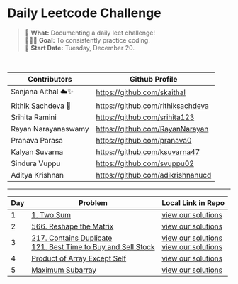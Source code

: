 # Daily Leetcode Challenge 

> 🔖 **What:** Documenting a daily leet challenge! <br/>
> 👩🏽‍💻 **Goal:** To consistently practice coding. <br/>
> 🌱 **Start Date:** Tuesday, December 20. 

<br/>

| Contributors | Github Profile |
|--|--|
| Sanjana Aithal ☁️✨| https://github.com/skaithal |
| Rithik Sachdeva 👑| https://github.com/rithiksachdeva |
| Srihita Ramini | https://github.com/srihita123 |
| Rayan Narayanaswamy | https://github.com/RayanNarayan |
| Pranava Parasa | https://github.com/pranava0 |
| Kalyan Suvarna | https://github.com/ksuvarna47 |
| Sindura Vuppu | https://github.com/svuppu02 | 
| Aditya Krishnan | https://github.com/adikrishnanucd |

___

| Day | Problem | Local Link in Repo |
|--|--|--|
| 1 | [1. Two Sum](https://leetcode.com/problems/two-sum/) | [view our solutions](/1.%20Two%20Sum)|
| 2 | [566. Reshape the Matrix](https://leetcode.com/problems/reshape-the-matrix/)| [view our solutions](/566.%20Reshape%20the%20Matrix) |
| 3 | [217. Contains Duplicate](https://leetcode.com/problems/contains-duplicate/) <br/> [121. Best Time to Buy and Sell Stock](https://leetcode.com/problems/best-time-to-buy-and-sell-stock/)| [view our solutions](/217.%20Contains%20Duplicate) <br/> [view our solutions](/121.%20Best%20Time%20to%20Buy%20and%20Sell%20Stock)|
| 4 | [Product of Array Except Self](https://leetcode.com/problems/product-of-array-except-self/) | [view our solutions](/217.%20Product%20of%20Array%20Except%20Self)|
| 5 | [Maximum Subarray](https://leetcode.com/problems/maximum-subarray/) | [view our solutions](/53.%20Maximum%20Subarray)|
      
      
